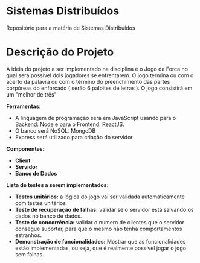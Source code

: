 # Sistemas Distribuídos
Repositório para a matéria de Sistemas Distribuídos

# Descrição do Projeto

A ideia do projeto a ser implementado na disciplina é o Jogo da Forca no qual será possível dois jogadores se enfrentarem.  O jogo termina ou com o acerto da palavra ou com o término do preenchimento das partes corpóreas do enforcado ( serão 6 palpites de letras ). O jogo consistirá em um "melhor de três"

**Ferramentas**:
* A linguagem de programação será em JavaScript usando para o Backend: Node e para o Frontend: ReactJS.
* O banco será NoSQL: MongoDB
* Express será utilizado para criação do servidor

**Componentes**:

- **Client**
- **Servidor**
- **Banco de Dados**

**Lista de testes a serem implementados**:

- **Testes unitários:** a lógica do jogo vai ser validada automaticamente com testes unitários
- **Teste de recuperação de falhas:** validar se o servidor está salvando os dados no banco de dados.
- **Teste de concorrência:** validar o numero de clientes que o servidor consegue suportar, para que o mesmo não tenha comportamentos estranhos.
- **Demonstração de funcionalidades:** Mostrar que as funcionalidades estão implementadas, ou seja, que é realmente possível jogar o jogo sem falhas.
